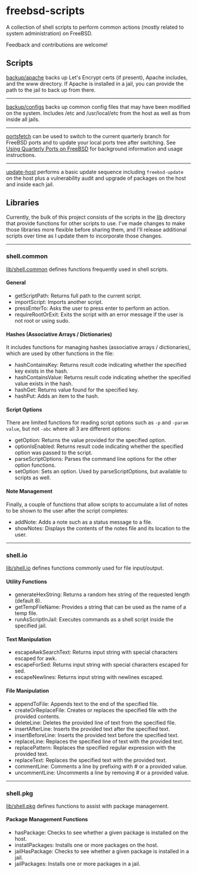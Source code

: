 # freebsd-scripts

A collection of shell scripts to perform common actions (mostly related to system administration) on FreeBSD.

Feedback and contributions are welcome!

## Scripts

[backup/apache](backup/apache) backs up Let's Encrypt certs (if present), Apache includes, and the www directory. If Apache is installed in a jail, you can provide the path to the jail to back up from there.

---

[backup/configs](backup/configs) backs up common config files that may have been modified on the system. Includes /etc and /usr/local/etc from the host as well as from inside all jails.

---

[portsfetch](portsfetch) can be used to switch to the current quarterly branch for FreeBSD ports and to update your local ports tree after switching. See [Using Quarterly Ports on FreeBSD](https://chriswells.io/blog/using-quarterly-ports-on-freebsd) for background information and usage instructions.

---

[update-host](update-host) performs a basic update sequence including `freebsd-update` on the host plus a vulnerability audit and upgrade of packages on the host and inside each jail.

## Libraries

Currently, the bulk of this project consists of the scripts in the [lib](lib) directory that provide functions for other scripts to use. I've made changes to make those libraries more flexible before sharing them, and I'll release additional scripts over time as I update them to incorporate those changes.

---

### shell.common

[lib/shell.common](lib/shell.common) defines functions frequently used in shell scripts.

#### General

* getScriptPath: Returns full path to the current script.
* importScript: Imports another script.
* pressEnterTo: Asks the user to press enter to perform an action.
* requireRootOrExit: Exits the script with an error message if the user is not root or using sudo.

#### Hashes (Associative Arrays / Dictionaries)

It includes functions for managing hashes (associative arrays / dictionaries), which are used by other functions in the file:

* hashContainsKey: Returns result code indicating whether the specified key exists in the hash.
* hashContainsValue: Returns result code indicating whether the specified value exists in the hash.
* hashGet: Returns value found for the specified key.
* hashPut: Adds an item to the hash.

#### Script Options

There are limited functions for reading script options such as `-p` and `-param value`, but not `-abc` where all 3 are different options:

* getOption: Returns the value provided for the specified option.
* optionIsEnabled: Returns result code indicating whether the specified option was passed to the script.
* parseScriptOptions: Parses the command line options for the other option functions.
* setOption: Sets an option. Used by parseScriptOptions, but available to scripts as well.

#### Note Management

Finally, a couple of functions that allow scripts to accumulate a list of notes to be shown to the user after the script completes:

* addNote: Adds a note such as a status message to a file.
* showNotes: Displays the contents of the notes file and its location to the user.

---

### shell.io

[lib/shell.io](lib/shell.io) defines functions commonly used for file input/output.

#### Utility Functions

* generateHexString: Returns a random hex string of the requested length (default 8).
* getTempFileName: Provides a string that can be used as the name of a temp file.
* runAsScriptInJail: Executes commands as a shell script inside the specified jail.

#### Text Manipulation

* escapeAwkSearchText: Returns input string with special characters escaped for awk.
* escapeForSed: Returns input string with special characters escaped for sed.
* escapeNewlines: Returns input string with newlines escaped.

#### File Manipulation

* appendToFile: Appends text to the end of the specified file.
* createOrReplaceFile: Creates or replaces the specified file with the provided contents.
* deleteLine: Deletes the provided line of text from the specified file.
* insertAfterLine: Inserts the provided text after the specified text.
* insertBeforeLine: Inserts the provided text before the specified text.
* replaceLine: Replaces the specified line of text with the provided text.
* replacePattern: Replaces the specified regular expression with the provided text.
* replaceText: Replaces the specified text with the provided text.
* commentLine: Comments a line by prefixing with # or a provided value.
* uncommentLine: Uncomments a line by removing # or a provided value.

---

### shell.pkg

[lib/shell.pkg](lib/shell.pkg) defines functions to assist with package management.

#### Package Management Functions

* hasPackage: Checks to see whether a given package is installed on the host.
* installPackages: Installs one or more packages on the host.
* jailHasPackage: Checks to see whether a given package is installed in a jail.
* jailPackages: Installs one or more packages in a jail.
